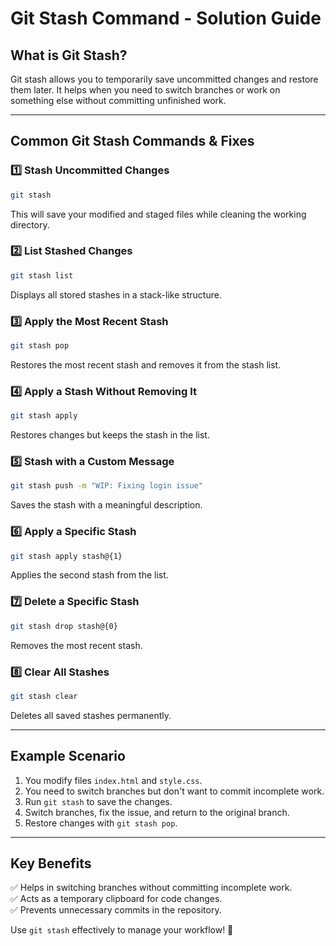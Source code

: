 # Git Stash Command - Solution Guide

## **What is Git Stash?**
Git stash allows you to temporarily save uncommitted changes and restore them later. It helps when you need to switch branches or work on something else without committing unfinished work.

---

## **Common Git Stash Commands & Fixes**

### **1️⃣ Stash Uncommitted Changes**
```bash
git stash
```
This will save your modified and staged files while cleaning the working directory.

### **2️⃣ List Stashed Changes**
```bash
git stash list
```
Displays all stored stashes in a stack-like structure.

### **3️⃣ Apply the Most Recent Stash**
```bash
git stash pop
```
Restores the most recent stash and removes it from the stash list.

### **4️⃣ Apply a Stash Without Removing It**
```bash
git stash apply
```
Restores changes but keeps the stash in the list.

### **5️⃣ Stash with a Custom Message**
```bash
git stash push -m "WIP: Fixing login issue"
```
Saves the stash with a meaningful description.

### **6️⃣ Apply a Specific Stash**
```bash
git stash apply stash@{1}
```
Applies the second stash from the list.

### **7️⃣ Delete a Specific Stash**
```bash
git stash drop stash@{0}
```
Removes the most recent stash.

### **8️⃣ Clear All Stashes**
```bash
git stash clear
```
Deletes all saved stashes permanently.

---

## **Example Scenario**
1. You modify files `index.html` and `style.css`.
2. You need to switch branches but don't want to commit incomplete work.
3. Run `git stash` to save the changes.
4. Switch branches, fix the issue, and return to the original branch.
5. Restore changes with `git stash pop`.

---

## **Key Benefits**
✅ Helps in switching branches without committing incomplete work.  
✅ Acts as a temporary clipboard for code changes.  
✅ Prevents unnecessary commits in the repository.  

Use `git stash` effectively to manage your workflow! 🚀

